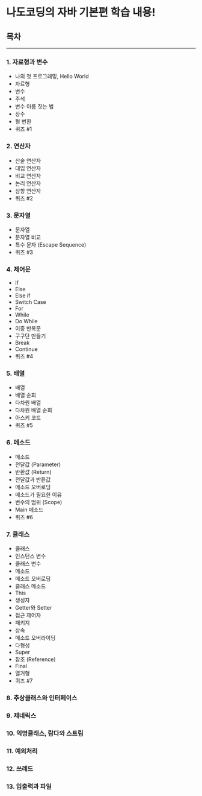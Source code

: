 # 나도코딩의 자바 기본편 학습 내용!

## 목차
- - - 
### 1. 자료형과 변수
* 나의 첫 프로그래밍, Hello World
* 자료형 
* 변수
* 주석 
* 변수 이름 짓는 법 
* 상수 
* 형 변환
* 퀴즈 #1
### 2. 연산자
* 산술 연산자
* 대입 연산자
* 비교 연산자
* 논리 연산자
* 삼항 연산자
* 퀴즈 #2
### 3. 문자열
* 문자열
* 문자열 비교
* 특수 문자 (Escape Sequence)
* 퀴즈 #3
### 4. 제어문
* If
* Else
* Else if
* Switch Case
* For
* While
* Do While
* 이중 반복문
* 구구단 만들기
* Break
* Continue
* 퀴즈 #4
### 5. 배열
* 배열
* 배열 순회
* 다차원 배열
* 다차원 배열 순회
* 아스키 코드
* 퀴즈 #5
### 6. 메소드
* 메소드
* 전달값 (Parameter)
* 반환값 (Return)
* 전달값과 반환값
* 메소드 오버로딩
* 메소드가 필요한 이유
* 변수의 범위 (Scope)
* Main 메소드
* 퀴즈 #6
### 7. 클래스
* 클래스
* 인스턴스 변수
* 클래스 변수
* 메소드
* 메소드 오버로딩
* 클래스 메소드
* This
* 생성자
* Getter와 Setter
* 접근 제어자
* 패키지
* 상속
* 메소드 오버라이딩
* 다형성
* Super
* 참조 (Reference)
* Final
* 열거형
* 퀴즈 #7
### 8. 추상클래스와 인터페이스
### 9. 제네릭스
### 10. 익명클래스, 람다와 스트림
### 11. 예외처리
### 12. 쓰레드
### 13. 입출력과 파일